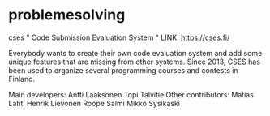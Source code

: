 # problemesolving

cses " Code Submission Evaluation System " LINK: https://cses.fi/

Everybody wants to create their own code evaluation system and add some unique features that are missing from other systems. 
Since 2013, CSES has been used to organize several programming courses and contests in Finland.

Main developers:
  Antti Laaksonen
  Topi Talvitie
Other contributors:
  Matias Lahti
  Henrik Lievonen
  Roope Salmi
  Mikko Sysikaski
  

